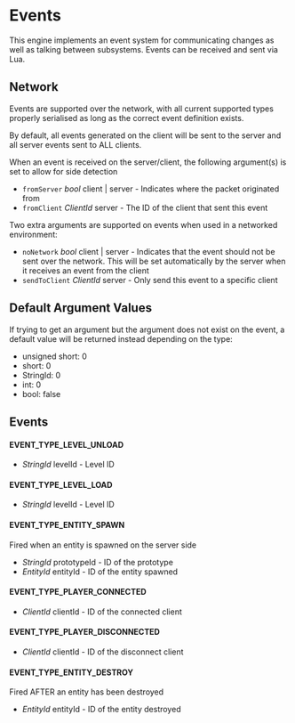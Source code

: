 # Events
This engine implements an event system for communicating changes as well
as talking between subsystems. Events can be received and sent via Lua.

## Network
Events are supported over the network, with all current supported types
properly serialised as long as the correct event definition exists.

By default, all events generated on the client will be sent to the server
and all server events sent to ALL clients.

When an event is received on the server/client, the following argument(s) is
set to allow for side detection
- `fromServer` *bool* client | server - Indicates where the packet
originated from
- `fromClient` *ClientId* server - The ID of the client that sent this event

Two extra arguments are supported on events when used in a networked
environment:
- `noNetwork` *bool* client | server - Indicates that the event should not be
sent over the network. This will be set automatically by the server when
it receives an event from the client
- `sendToClient` *ClientId* server - Only send this event to a specific
client

## Default Argument Values
If trying to get an argument but the argument does not exist on the event,
a default value will be returned instead depending on the type:
- unsigned short: 0
- short: 0
- StringId: 0
- int: 0
- bool: false

## Events
#### EVENT_TYPE_LEVEL_UNLOAD
- *StringId* levelId - Level ID

#### EVENT_TYPE_LEVEL_LOAD
- *StringId* levelId - Level ID

#### EVENT_TYPE_ENTITY_SPAWN
Fired when an entity is spawned on the server side
- *StringId* prototypeId - ID of the prototype
- *EntityId* entityId - ID of the entity spawned

#### EVENT_TYPE_PLAYER_CONNECTED
- *ClientId* clientId - ID of the connected client

#### EVENT_TYPE_PLAYER_DISCONNECTED
- *ClientId* clientId - ID of the disconnect client

#### EVENT_TYPE_ENTITY_DESTROY
Fired AFTER an entity has been destroyed
- *EntityId* entityId - ID of the entity destroyed